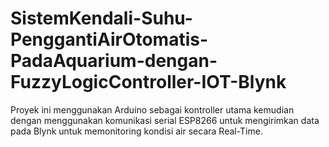 # SistemKendali-Suhu-PenggantiAirOtomatis-PadaAquarium-dengan-FuzzyLogicController-IOT-Blynk
Proyek ini menggunakan Arduino sebagai kontroller utama kemudian dengan menggunakan komunikasi serial ESP8266 untuk mengirimkan data pada Blynk untuk memonitoring kondisi air secara Real-Time.
